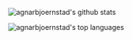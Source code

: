 ![agnarbjoernstad's github stats](https://github-readme-stats.vercel.app/api?username=agnarbjoernstad&show_icons=true)

![agnarbjoernstad's top languages](https://github-readme-stats.vercel.app/api/top-langs/?username=agnarbjoernstad&layout=compact&theme=dark&langs_count=10)


<!--
**agnarbjoernstad/agnarbjoernstad** is a ✨ _special_ ✨ repository because its `README.md` (this file) appears on your GitHub profile.

Here are some ideas to get you started:

- 🔭 I’m currently working on ...
- 🌱 I’m currently learning ...
- 👯 I’m looking to collaborate on ...
- 🤔 I’m looking for help with ...
- 💬 Ask me about ...
- 📫 How to reach me: ...
- 😄 Pronouns: ...
- ⚡ Fun fact: ...
-->
